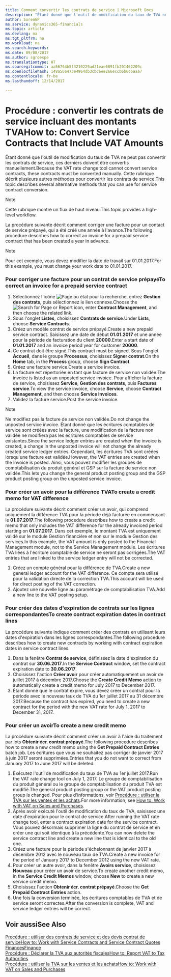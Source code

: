 ```yaml
---
title: Comment convertir les contrats de service | Microsoft Docs
description: "Étant donné que l'outil de modification du taux de TVA ne peut pas convertir les contrats de service, ces derniers doivent être convertis manuellement. Cette rubrique décrit plusieurs autres méthodes pour convertir les contrats de service."
author: SorenGP
ms.service: dynamics365-financials
ms.topic: article
ms.devlang: na
ms.tgt_pltfrm: na
ms.workload: na
ms.search.keywords: 
ms.date: 09/08/2017
ms.author: sgroespe
ms.translationtype: HT
ms.sourcegitcommit: aa56764b5f3210229ad21eae6891fb201462209c
ms.openlocfilehash: 148a566473e4964db3cbc6ee266eccb6b6c6aaa7
ms.contentlocale: fr-be
ms.lasthandoff: 12/14/2017

---
```

# <a name="how-to-convert-service-contracts-that-include-vat-amounts"></a><span data-ttu-id="b9f10-104">Procédure : convertir les contrats de service incluant des montants TVA</span><span class="sxs-lookup"><span data-stu-id="b9f10-104">How to: Convert Service Contracts that Include VAT Amounts</span></span>
<span data-ttu-id="b9f10-105">Étant donné que l'outil de modification du taux de TVA ne peut pas convertir les contrats de service, ces derniers doivent être convertis manuellement.</span><span class="sxs-lookup"><span data-stu-id="b9f10-105">Because the VAT rate change tool cannot convert service contracts, these contracts must be converted manually.</span></span> <span data-ttu-id="b9f10-106">Cette rubrique décrit plusieurs autres méthodes pour convertir les contrats de service.</span><span class="sxs-lookup"><span data-stu-id="b9f10-106">This topic describes several alternative methods that you can use for service contract conversion.</span></span>  

> [!NOTE]  
>  <span data-ttu-id="b9f10-107">Cette rubrique montre un flux de haut niveau.</span><span class="sxs-lookup"><span data-stu-id="b9f10-107">This topic provides a high-level workflow.</span></span>  

 <span data-ttu-id="b9f10-108">La procédure suivante décrit comment corriger une facture pour un contact de service prépayé, qui a été créé une année à l'avance.</span><span class="sxs-lookup"><span data-stu-id="b9f10-108">The following procedure describes how to correct an invoice for a prepaid service contract that has been created a year in advance.</span></span>  

> [!NOTE]  
>  <span data-ttu-id="b9f10-109">Pour cet exemple, vous devez modifier la date de travail sur 01.01.2017.</span><span class="sxs-lookup"><span data-stu-id="b9f10-109">For this example, you must change your work date to 01.01.2017.</span></span>  

### <a name="to-correct-an-invoice-for-a-prepaid-service-contract"></a><span data-ttu-id="b9f10-110">Pour corriger une facture pour un contrat de service prépayé</span><span class="sxs-lookup"><span data-stu-id="b9f10-110">To correct an invoice for a prepaid service contract</span></span>  
1. <span data-ttu-id="b9f10-111">Sélectionnez l'icône ![Page ou état pour la recherche](media/ui-search/search_small.png "Page ou état pour la recherche"), entrez **Gestion des contrats**, puis sélectionnez le lien connexe.</span><span class="sxs-lookup"><span data-stu-id="b9f10-111">Choose the ![Search for Page or Report](media/ui-search/search_small.png "Search for Page or Report icon") icon, enter **Contract Management**, and then choose the related link.</span></span>  
2. <span data-ttu-id="b9f10-112">Sous l'onglet **Listes**, choisissez **Contrats de service**.</span><span class="sxs-lookup"><span data-stu-id="b9f10-112">Under **Lists**, choose **Service Contracts**.</span></span>  
3. <span data-ttu-id="b9f10-113">Créez un modèle contrat de service prépayé.</span><span class="sxs-lookup"><span data-stu-id="b9f10-113">Create a new prepaid service contract.</span></span> <span data-ttu-id="b9f10-114">Saisissez une date de début **01.01.2017** et une année pour la période de facturation du client **20000**.</span><span class="sxs-lookup"><span data-stu-id="b9f10-114">Enter a start date of **01.01.2017** and an invoice period year for customer **20000**.</span></span>  
4. <span data-ttu-id="b9f10-115">Ce contrat doit être signé.</span><span class="sxs-lookup"><span data-stu-id="b9f10-115">This contract must be signed.</span></span> <span data-ttu-id="b9f10-116">Sous l'onglet **Accueil**, dans le groupe **Processus**, choisissez **Signer contrat**.</span><span class="sxs-lookup"><span data-stu-id="b9f10-116">On the **Home** tab, in the **Process** group, choose **Sign Contract**.</span></span>  
5. <span data-ttu-id="b9f10-117">Créez une facture service.</span><span class="sxs-lookup"><span data-stu-id="b9f10-117">Create a service invoice.</span></span>
6. <span data-ttu-id="b9f10-118">La facture est répertoriée en tant que facture de service non validée.</span><span class="sxs-lookup"><span data-stu-id="b9f10-118">The invoice is listed as an unposted service invoice.</span></span> <span data-ttu-id="b9f10-119">Pour afficher la facture de service, choisissez **Service**, **Gestion des contrats**, puis **Factures service**.</span><span class="sxs-lookup"><span data-stu-id="b9f10-119">To view the service invoice, choose **Service**, choose **Contract Management**, and then choose **Service Invoices**.</span></span>  
7. <span data-ttu-id="b9f10-120">Validez la facture service.</span><span class="sxs-lookup"><span data-stu-id="b9f10-120">Post the service invoice.</span></span>  

> [!NOTE]  
>  <span data-ttu-id="b9f10-121">Ne modifiez pas la facture de service non validée.</span><span class="sxs-lookup"><span data-stu-id="b9f10-121">Do not change the unposted service invoice.</span></span> <span data-ttu-id="b9f10-122">Étant donné que les écritures comptables de service sont créées avec la facture, une modification de la facture non validée ne modifiera pas les écritures comptables de service existantes.</span><span class="sxs-lookup"><span data-stu-id="b9f10-122">Since the service ledger entries are created when the invoice is created, a change in the unposted invoice will not change the already created service ledger entries.</span></span> <span data-ttu-id="b9f10-123">Cependant, les écritures TVA sont créées lorsqu'une facture est validée.</span><span class="sxs-lookup"><span data-stu-id="b9f10-123">However, the VAT entries are created when the invoice is posted.</span></span> <span data-ttu-id="b9f10-124">Ainsi, vous pouvez modifier les groupes de comptabilisation du produit général et GSP sur la facture de service non validée.</span><span class="sxs-lookup"><span data-stu-id="b9f10-124">This lets you change the general product posting group and the GSP product posting group on the unposted service invoice.</span></span>  

### <a name="to-create-a-credit-memo-for-vat-difference"></a><span data-ttu-id="b9f10-125">Pour créer un avoir pour la différence TVA</span><span class="sxs-lookup"><span data-stu-id="b9f10-125">To create a credit memo for VAT difference</span></span>  
<span data-ttu-id="b9f10-126">La procédure suivante décrit comment créer un avoir, qui comprend uniquement la différence TVA pour la période déjà facturée en commençant le **01.07.2017**.</span><span class="sxs-lookup"><span data-stu-id="b9f10-126">The following procedure describes how to create a credit memo that only includes the VAT difference for the already invoiced period starting on **01.07.2017**.</span></span> <span data-ttu-id="b9f10-127">Dans cet exemple, le montant TVA est uniquement validé sur le module Gestion financière et non sur le module Gestion des services.</span><span class="sxs-lookup"><span data-stu-id="b9f10-127">In this example, the VAT amount is only posted to the Financial Management module, not to the Service Management module.</span></span> <span data-ttu-id="b9f10-128">Les écritures TVA liées à l'écriture comptable de service ne seront pas corrigées.</span><span class="sxs-lookup"><span data-stu-id="b9f10-128">The VAT entries that are linked to the service ledger entry will not be corrected.</span></span>  

1. <span data-ttu-id="b9f10-129">Créez un compte général pour la différence de TVA.</span><span class="sxs-lookup"><span data-stu-id="b9f10-129">Create a new general ledger account for the VAT difference.</span></span> <span data-ttu-id="b9f10-130">Ce compte sera utilisé pour la validation directe de la correction TVA.</span><span class="sxs-lookup"><span data-stu-id="b9f10-130">This account will be used for direct posting of the VAT correction.</span></span>  
2. <span data-ttu-id="b9f10-131">Ajoutez une nouvelle ligne au paramétrage de comptabilisation TVA.</span><span class="sxs-lookup"><span data-stu-id="b9f10-131">Add a new line to the VAT posting setup.</span></span>  

### <a name="to-create-contract-expiration-dates-in-contract-lines"></a><span data-ttu-id="b9f10-132">Pour créer des dates d'expiration de contrats sur les lignes correspondantes</span><span class="sxs-lookup"><span data-stu-id="b9f10-132">To create contract expiration dates in contract lines</span></span>  
<span data-ttu-id="b9f10-133">La procédure suivante indique comment créer des contrats en utilisant leurs dates d'expiration dans les lignes correspondantes.</span><span class="sxs-lookup"><span data-stu-id="b9f10-133">The following procedure describes how to create new contracts by working with contract expiration dates in service contract lines.</span></span>  

1. <span data-ttu-id="b9f10-134">Dans la fenêtre **Contrat de service**, définissez la date d'expiration du contrat sur **30.06.2017**.</span><span class="sxs-lookup"><span data-stu-id="b9f10-134">In the **Service Contract** window, set the contract expiration date to **30.06.2017**.</span></span>  
2. <span data-ttu-id="b9f10-135">Choisissez l'action **Créer avoir** pour créer automatiquement un avoir de juillet 2017 à décembre 2017.</span><span class="sxs-lookup"><span data-stu-id="b9f10-135">Choose the **Create Credit Memo** action to automatically create a credit memo for July 2017 to December 2017.</span></span>  
3. <span data-ttu-id="b9f10-136">Étant donné que le contrat expire, vous devez créer un contrat pour la période avec le nouveau taux de TVA du 1er juillet 2017 au 31 décembre 2017.</span><span class="sxs-lookup"><span data-stu-id="b9f10-136">Because the contract has expired, you need to create a new contract for the period with the new VAT rate for July 1, 2017 to December 31, 2017.</span></span>  

### <a name="to-create-a-new-credit-memo"></a><span data-ttu-id="b9f10-137">Pour créer un avoir</span><span class="sxs-lookup"><span data-stu-id="b9f10-137">To create a new credit memo</span></span>  
<span data-ttu-id="b9f10-138">La procédure suivante décrit comment créer un avoir à l'aide du traitement par lots **Obtenir écr. contrat prépayé**.</span><span class="sxs-lookup"><span data-stu-id="b9f10-138">The following procedure describes how to create a new credit memo using the **Get Prepaid Contract Entries** batch job.</span></span> <span data-ttu-id="b9f10-139">Les écritures que vous ne souhaitez pas corriger de janvier 2017 à juin 2017 seront supprimées.</span><span class="sxs-lookup"><span data-stu-id="b9f10-139">Entries that you do not want to correct from January 2017 to June 2017 will be deleted.</span></span>  

1. <span data-ttu-id="b9f10-140">Exécutez l'outil de modification du taux de TVA au 1er juillet 2017.</span><span class="sxs-lookup"><span data-stu-id="b9f10-140">Run the VAT rate change tool on July 1, 2017.</span></span> <span data-ttu-id="b9f10-141">Le groupe de comptabilisation du produit général ou le groupe de comptabilisation du produit TVA est modifié.</span><span class="sxs-lookup"><span data-stu-id="b9f10-141">The general product posting group or the VAT product posting group is changed.</span></span> <span data-ttu-id="b9f10-142">Pour plus d'informations, voir [Procédure : utiliser la TVA sur les ventes et les achats](finance-work-with-vat.md).</span><span class="sxs-lookup"><span data-stu-id="b9f10-142">For more information, see [How to: Work with VAT on Sales and Purchases](finance-work-with-vat.md).</span></span>  
2. <span data-ttu-id="b9f10-143">Après avoir exécuté l'outil de modification du taux de TVA, saisissez une date d'expiration pour le contrat de service.</span><span class="sxs-lookup"><span data-stu-id="b9f10-143">After running the VAT rate change tool, enter a contract expiration date for the service contract.</span></span> <span data-ttu-id="b9f10-144">Vous pouvez désormais supprimer la ligne du contrat de service et en créer une qui soit identique à la précédente.</span><span class="sxs-lookup"><span data-stu-id="b9f10-144">You can now delete the service contract line and create a new line that is identical to the old one.</span></span>  
3. <span data-ttu-id="b9f10-145">Créez une facture pour la période s'échelonnant de janvier 2017 à décembre 2012 avec le nouveau taux de TVA.</span><span class="sxs-lookup"><span data-stu-id="b9f10-145">Create a new invoice for the period of January 2017 to December 2012 using the new VAT rate.</span></span>  
4. <span data-ttu-id="b9f10-146">Pour créer un autre avoir, dans la fenêtre **Avoirs service**, choisissez **Nouveau** pour créer un avoir de service.</span><span class="sxs-lookup"><span data-stu-id="b9f10-146">To create another credit memo, in the **Service Credit Memos** window, choose **New** to create a new service credit memo.</span></span>  
5. <span data-ttu-id="b9f10-147">Choisissez l'action **Obtenir écr. contrat prépayé**.</span><span class="sxs-lookup"><span data-stu-id="b9f10-147">Choose the **Get Prepaid Contract Entries** action.</span></span>  
6. <span data-ttu-id="b9f10-148">Une fois la conversion terminée, les écritures comptables de TVA et de service seront correctes.</span><span class="sxs-lookup"><span data-stu-id="b9f10-148">After the conversion is complete, VAT and service ledger entries will be correct.</span></span>  

## <a name="see-also"></a><span data-ttu-id="b9f10-149">Voir aussi</span><span class="sxs-lookup"><span data-stu-id="b9f10-149">See Also</span></span>  
[<span data-ttu-id="b9f10-150">Procédure : utiliser des contrats de service et des devis contrat de service</span><span class="sxs-lookup"><span data-stu-id="b9f10-150">How to: Work with Service Contracts and Service Contract Quotes</span></span>](service-how-to-create-service-contracts-and-service-contract-quotes.md)  
[<span data-ttu-id="b9f10-151">Finances</span><span class="sxs-lookup"><span data-stu-id="b9f10-151">Finance</span></span>](finance.md)  
[<span data-ttu-id="b9f10-152">Procédure : Déclarer la TVA aux autorités fiscales</span><span class="sxs-lookup"><span data-stu-id="b9f10-152">How to: Report VAT to Tax Authorities</span></span>](finance-how-report-vat.md)  
[<span data-ttu-id="b9f10-153">Procédure : utiliser la TVA sur les ventes et les achats</span><span class="sxs-lookup"><span data-stu-id="b9f10-153">How to: Work with VAT on Sales and Purchases</span></span>](finance-work-with-vat.md)  

